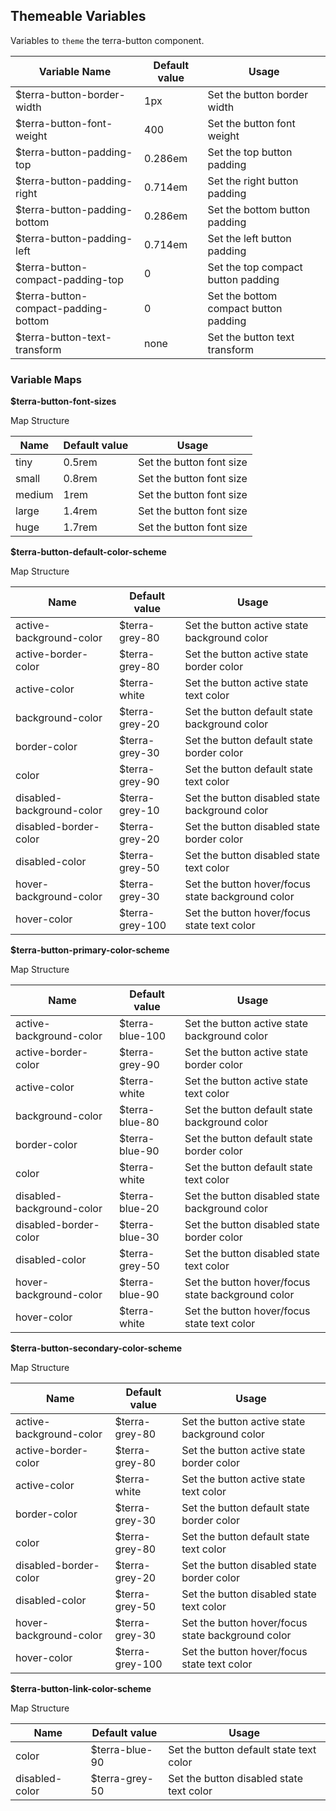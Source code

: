 ## Themeable Variables

Variables to `theme` the terra-button component.

| Variable Name                | Default value | Usage                         |
|------------------------------|---------------|-------------------------------|
| $terra-button-border-width   | 1px           | Set the button border width   |
| $terra-button-font-weight    | 400           | Set the button font weight    |
| $terra-button-padding-top    | 0.286em       | Set the top button padding    |
| $terra-button-padding-right  | 0.714em       | Set the right button padding  |
| $terra-button-padding-bottom | 0.286em       | Set the bottom button padding |
| $terra-button-padding-left   | 0.714em       | Set the left button padding   |
| $terra-button-compact-padding-top | 0 | Set the top compact button padding |
| $terra-button-compact-padding-bottom | 0 | Set the bottom compact button padding |
| $terra-button-text-transform | none          | Set the button text transform |

### Variable Maps

__$terra-button-font-sizes__

Map Structure

| Name   | Default value | Usage                    |
|--------|---------------|--------------------------|
| tiny   | 0.5rem        | Set the button font size |
| small  | 0.8rem        | Set the button font size |
| medium | 1rem          | Set the button font size |
| large  | 1.4rem        | Set the button font size |
| huge   | 1.7rem        | Set the button font size |

__$terra-button-default-color-scheme__

Map Structure

| Name                      | Default value   | Usage                                             |
|---------------------------|-----------------|---------------------------------------------------|
| active-background-color   | $terra-grey-80  | Set the button active state background color      |
| active-border-color       | $terra-grey-80  | Set the button active state border color          |
| active-color              | $terra-white    | Set the button active state text color            |
| background-color          | $terra-grey-20  | Set the button default state background color     |
| border-color              | $terra-grey-30  | Set the button default state border color         |
| color                     | $terra-grey-90  | Set the button default state text color           |
| disabled-background-color | $terra-grey-10  | Set the button disabled state background color    |
| disabled-border-color     | $terra-grey-20  | Set the button disabled state border color        |
| disabled-color            | $terra-grey-50  | Set the button disabled state text color          |
| hover-background-color    | $terra-grey-30  | Set the button hover/focus state background color |
| hover-color               | $terra-grey-100 | Set the button hover/focus state text color       |

__$terra-button-primary-color-scheme__

Map Structure

| Name                      | Default value   | Usage                                                       |
|---------------------------|-----------------|-------------------------------------------------------------|
| active-background-color   | $terra-blue-100           | Set the button active state background color      |
| active-border-color       | $terra-grey-90            | Set the button active state border color          |
| active-color              | $terra-white              | Set the button active state text color            |
| background-color          | $terra-blue-80            | Set the button default state background color     |
| border-color              | $terra-blue-90            | Set the button default state border color         |
| color                     | $terra-white              | Set the button default state text color           |
| disabled-background-color | $terra-blue-20            | Set the button disabled state background color    |
| disabled-border-color     | $terra-blue-30            | Set the button disabled state border color        |
| disabled-color            | $terra-grey-50            | Set the button disabled state text color          |
| hover-background-color    | $terra-blue-90            | Set the button hover/focus state background color |
| hover-color               | $terra-white              | Set the button hover/focus state text color       |

__$terra-button-secondary-color-scheme__

Map Structure

| Name                      | Default value   | Usage                                             |
|---------------------------|-----------------|---------------------------------------------------|
| active-background-color   | $terra-grey-80  | Set the button active state background color      |
| active-border-color       | $terra-grey-80  | Set the button active state border color          |
| active-color              | $terra-white    | Set the button active state text color            |
| border-color              | $terra-grey-30  | Set the button default state border color         |
| color                     | $terra-grey-80  | Set the button default state text color           |
| disabled-border-color     | $terra-grey-20  | Set the button disabled state border color        |
| disabled-color            | $terra-grey-50  | Set the button disabled state text color          |
| hover-background-color    | $terra-grey-30  | Set the button hover/focus state background color |
| hover-color               | $terra-grey-100 | Set the button hover/focus state text color       |

__$terra-button-link-color-scheme__

Map Structure

| Name                      | Default value   | Usage                                             |
|---------------------------|-----------------|---------------------------------------------------|
| color                     | $terra-blue-90  | Set the button default state text color           |
| disabled-color            | $terra-grey-50  | Set the button disabled state text color          |
